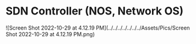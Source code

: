 # SDN Controller (NOS, Network OS)



![Screen Shot 2022-10-29 at 4.12.19 PM](../../../../../../../Assets/Pics/Screen Shot 2022-10-29 at 4.12.19 PM.png)